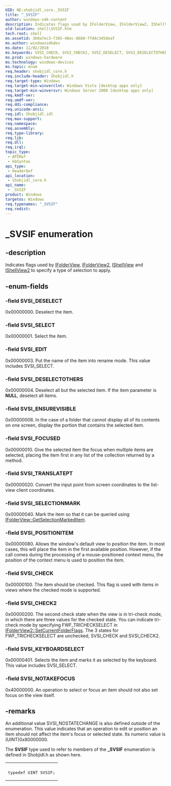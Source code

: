 ```yaml
---
UID: NE:shobjidl_core._SVSIF
title: "_SVSIF"
author: windows-sdk-content
description: Indicates flags used by IFolderView, IFolderView2, IShellView and IShellView2 to specify a type of selection to apply.
old-location: shell\SVSIF.htm
tech.root: shell
ms.assetid: 3b0a7ec3-f365-48ec-86b0-ffd4c345deaf
ms.author: windowssdkdev
ms.date: 11/02/2018
ms.keywords: SVSI_CHECK, SVSI_CHECK2, SVSI_DESELECT, SVSI_DESELECTOTHERS, SVSI_EDIT, SVSI_ENSUREVISIBLE, SVSI_FOCUSED, SVSI_KEYBOARDSELECT, SVSI_NOTAKEFOCUS, SVSI_POSITIONITEM, SVSI_SELECT, SVSI_SELECTIONMARK, SVSI_TRANSLATEPT, _SVSIF, _SVSIF enumeration [Windows Shell], _shell_SVSIF, shell.SVSIF, shobjidl_core/SVSI_CHECK, shobjidl_core/SVSI_CHECK2, shobjidl_core/SVSI_DESELECT, shobjidl_core/SVSI_DESELECTOTHERS, shobjidl_core/SVSI_EDIT, shobjidl_core/SVSI_ENSUREVISIBLE, shobjidl_core/SVSI_FOCUSED, shobjidl_core/SVSI_KEYBOARDSELECT, shobjidl_core/SVSI_NOTAKEFOCUS, shobjidl_core/SVSI_POSITIONITEM, shobjidl_core/SVSI_SELECT, shobjidl_core/SVSI_SELECTIONMARK, shobjidl_core/SVSI_TRANSLATEPT, shobjidl_core/_SVSIF
ms.prod: windows-hardware
ms.technology: windows-devices
ms.topic: enum
req.header: shobjidl_core.h
req.include-header: Shobjidl.h
req.target-type: Windows
req.target-min-winverclnt: Windows Vista [desktop apps only]
req.target-min-winversvr: Windows Server 2008 [desktop apps only]
req.kmdf-ver: 
req.umdf-ver: 
req.ddi-compliance: 
req.unicode-ansi: 
req.idl: Shobjidl.idl
req.max-support: 
req.namespace: 
req.assembly: 
req.type-library: 
req.lib: 
req.dll: 
req.irql: 
topic_type:
 - APIRef
 - kbSyntax
api_type:
 - HeaderDef
api_location:
 - shobjidl_core.h
api_name:
 - _SVSIF
product: Windows
targetos: Windows
req.typenames: "_SVSIF"
req.redist: 
---
```


# _SVSIF enumeration


## -description


Indicates flags used by <a href="https://msdn.microsoft.com/3bc2615e-f07c-4959-b89e-bbbd2bf45a94">IFolderView</a>, <a href="https://msdn.microsoft.com/52fcf0df-f532-4114-b1c9-96838f1a5e77">IFolderView2</a>, <a href="https://msdn.microsoft.com/91438583-e4f1-456f-a130-2a45846fd725">IShellView</a> and  <a href="https://msdn.microsoft.com/a61aec39-406d-4066-941d-e788d64f4310">IShellView2</a> to specify a type of selection to apply.


## -enum-fields




### -field SVSI_DESELECT

0x00000000. Deselect the item.


### -field SVSI_SELECT

0x00000001. Select the item.


### -field SVSI_EDIT

0x00000003. Put the name of the item into rename mode. This value includes SVSI_SELECT.


### -field SVSI_DESELECTOTHERS

0x00000004. Deselect all but the selected item. If the item parameter is <b>NULL</b>, deselect all items.


### -field SVSI_ENSUREVISIBLE

0x00000008. In the case of a folder that cannot display all of its contents on one screen, display the portion that contains the selected item.


### -field SVSI_FOCUSED

0x00000010. Give the selected item the focus when multiple items are selected, placing the item first in any list of the collection returned by a method.


### -field SVSI_TRANSLATEPT

0x00000020. Convert the input point from screen coordinates to the list-view client coordinates.


### -field SVSI_SELECTIONMARK

0x00000040. Mark the item so that it can be queried using <a href="https://msdn.microsoft.com/86416704-c2e3-4782-a566-b49cbd0e7696">IFolderView::GetSelectionMarkedItem</a>.


### -field SVSI_POSITIONITEM

0x00000080. Allows the window's default view to position the item. In most cases, this will place the item in the first available position. However, if the call comes during the processing of a mouse-positioned context menu, the position of the context menu is used to position the item.


### -field SVSI_CHECK

0x00000100. The item should be checked. This flag is used with items in views where the checked mode is supported.


### -field SVSI_CHECK2

0x00000200. The second check state when the view is in tri-check mode, in which there are three values for the checked state. You can indicate tri-check mode by specifying FWF_TRICHECKSELECT in <a href="https://msdn.microsoft.com/94999ac7-c9dd-439e-8f63-eeb226763200">IFolderView2::SetCurrentFolderFlags</a>. The 3 states for FWF_TRICHECKSELECT are unchecked, SVSI_CHECK and SVSI_CHECK2.


### -field SVSI_KEYBOARDSELECT

0x00000401. Selects the item and marks it as selected by the keyboard. This value includes SVSI_SELECT.


### -field SVSI_NOTAKEFOCUS

0x40000000. An operation to select or focus an item should not also set focus on the view itself.


## -remarks



An additional value SVSI_NOSTATECHANGE is also defined outside of the enumeration. This value indicates that an operation to edit or position an item should not affect the item's focus or selected state. Its numeric value is (UINT)0x80000000.

The <b>SVSIF</b> type used to refer to members of the <b>_SVSIF</b> enumeration is defined in Shobjidl.h as shown here.

                

<div class="code"><span codelanguage=""><table>
<tr>
<th></th>
</tr>
<tr>
<td>
<pre>typedef UINT SVSIF;</pre>
</td>
</tr>
</table></span></div>


